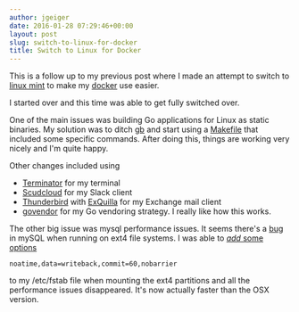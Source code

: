 ```yaml
---
author: jgeiger
date: 2016-01-28 07:29:46+00:00
layout: post
slug: switch-to-linux-for-docker
title: Switch to Linux for Docker
---
```


This is a follow up to my previous post where I made an attempt to switch to [linux mint](http://www.linuxmint.com/) to make my [docker](https://www.docker.com/) use easier.

I started over and this time was able to get fully switched over.

One of the main issues was building Go applications for Linux as static binaries. My solution was to ditch [gb](http://getgb.io/) and start using a [Makefile](https://gist.github.com/jgeiger/dae5bc65860c93881fb3) that included some specific commands. After doing this, things are working very nicely and I'm quite happy.

Other changes included using
* [Terminator](http://gnometerminator.blogspot.com/p/introduction.html) for my terminal
* [Scudcloud](https://github.com/raelgc/scudcloud) for my Slack client
* [Thunderbird](https://www.mozilla.org/en-US/thunderbird/) with [ExQuilla](https://addons.mozilla.org/en-US/thunderbird/addon/exquilla-exchange-web-services/) for my Exchange mail client
* [govendor](github.com/kardianos/govendor) for my Go vendoring strategy. I really like how this works.

The other big issue was mysql performance issues. It seems there's a [bug](http://bugs.mysql.com/bug.php?id=46959) in mySQL when running on ext4 file systems.
I was able to [_add_ some options](https://mariadb.com/blog/what-best-linux-filesystem-mariadb)
```shell
noatime,data=writeback,commit=60,nobarrier
```
 to my /etc/fstab file when mounting the ext4 partitions and all the performance issues disappeared. It's now actually faster than the OSX version.
